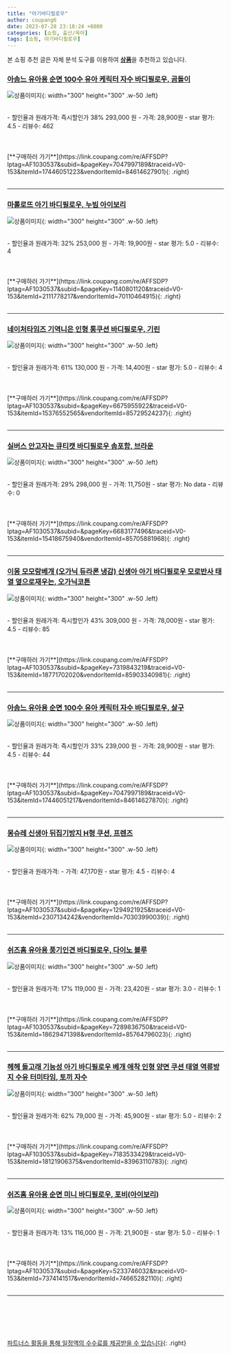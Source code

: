 ```yaml
---
title: "아기바디필로우"
author: coupang6
date: 2023-07-28 23:18:24 +0800
categories: [쇼핑, 출산/육아]
tags: [쇼핑, 아기바디필로우]
---
```


본 쇼핑 추천 글은 자체 분석 도구를 이용하여 [**상품**](https://link.coupang.com/a/bao1ui)을 추천하고 있습니다.

### [아솜느 유아용 순면 100수 유아 케릭터 자수 바디필로우, 곰돌이](https://link.coupang.com/re/AFFSDP?lptag=AF1030537&subid=&pageKey=7047997189&traceid=V0-153&itemId=17446051223&vendorItemId=84614627901)

![상품이미지](https://thumbnail8.coupangcdn.com/thumbnails/remote/230x230ex/image/rs_quotation_api/xrutkntr/f2a44276d40d47bb91413c4348c9a924.jpg){: width="300" height="300" .w-50 .left}


<br>
- 할인율과 원래가격: 즉시할인가 38%  293,000   원
- 가격: 28,900원
- star 평가: 4.5
- 리뷰수: 462
<br>
<br>
<br>
<br>
[**구매하러 가기**](https://link.coupang.com/re/AFFSDP?lptag=AF1030537&subid=&pageKey=7047997189&traceid=V0-153&itemId=17446051223&vendorItemId=84614627901){: .right}
<br>
<br>

---

### [마롤로뜨 아기 바디필로우, 누빔 아이보리](https://link.coupang.com/re/AFFSDP?lptag=AF1030537&subid=&pageKey=1140801120&traceid=V0-153&itemId=2111778217&vendorItemId=70110464915)

![상품이미지](https://thumbnail7.coupangcdn.com/thumbnails/remote/230x230ex/image/retail/images/2020/01/02/14/9/a397a52e-c64c-43ce-83cd-5c5129459cfe.jpg){: width="300" height="300" .w-50 .left}


<br>
- 할인율과 원래가격: 32%  253,000   원
- 가격: 19,900원
- star 평가: 5.0
- 리뷰수: 4
<br>
<br>
<br>
<br>
[**구매하러 가기**](https://link.coupang.com/re/AFFSDP?lptag=AF1030537&subid=&pageKey=1140801120&traceid=V0-153&itemId=2111778217&vendorItemId=70110464915){: .right}
<br>
<br>

---

### [네이처타임즈 기역니은 인형 롱쿠션 바디필로우, 기린](https://link.coupang.com/re/AFFSDP?lptag=AF1030537&subid=&pageKey=6675955922&traceid=V0-153&itemId=15376552565&vendorItemId=85729524237)

![상품이미지](https://thumbnail7.coupangcdn.com/thumbnails/remote/230x230ex/image/vendor_inventory/22fa/9f115b858b6e599984817805e4177294164bdb93192fd956f790fb0134d4.JPG){: width="300" height="300" .w-50 .left}


<br>
- 할인율과 원래가격: 61%  130,000   원
- 가격: 14,400원
- star 평가: 5.0
- 리뷰수: 4
<br>
<br>
<br>
<br>
[**구매하러 가기**](https://link.coupang.com/re/AFFSDP?lptag=AF1030537&subid=&pageKey=6675955922&traceid=V0-153&itemId=15376552565&vendorItemId=85729524237){: .right}
<br>
<br>

---

### [실버스 안고자는 큐티캣 바디필로우 솜포함, 브라운](https://link.coupang.com/re/AFFSDP?lptag=AF1030537&subid=&pageKey=6683177496&traceid=V0-153&itemId=15418675940&vendorItemId=85705881968)

![상품이미지](https://thumbnail6.coupangcdn.com/thumbnails/remote/230x230ex/image/retail/images/2023/04/18/12/0/921bee5d-1c08-495d-8d6b-aace138c9ccf.jpg){: width="300" height="300" .w-50 .left}


<br>
- 할인율과 원래가격: 29%  298,000   원
- 가격: 11,750원
- star 평가: No data
- 리뷰수: 0
<br>
<br>
<br>
<br>
[**구매하러 가기**](https://link.coupang.com/re/AFFSDP?lptag=AF1030537&subid=&pageKey=6683177496&traceid=V0-153&itemId=15418675940&vendorItemId=85705881968){: .right}
<br>
<br>

---

### [이몽 모모랑베개 (오가닉 듀라론 냉감) 신생아 아기 바디필로우 모로반사 태열 옆으로재우는, 오가닉코튼](https://link.coupang.com/re/AFFSDP?lptag=AF1030537&subid=&pageKey=7319843219&traceid=V0-153&itemId=18771702020&vendorItemId=85903340981)

![상품이미지](https://thumbnail8.coupangcdn.com/thumbnails/remote/230x230ex/image/vendor_inventory/17d2/ee9a9568f5088a1c3fb9b3f715c25ad7f5c55eb3f20dd67707a50e5d42f4.jpg){: width="300" height="300" .w-50 .left}


<br>
- 할인율과 원래가격: 즉시할인가 43%  309,000   원
- 가격: 78,000원
- star 평가: 4.5
- 리뷰수: 85
<br>
<br>
<br>
<br>
[**구매하러 가기**](https://link.coupang.com/re/AFFSDP?lptag=AF1030537&subid=&pageKey=7319843219&traceid=V0-153&itemId=18771702020&vendorItemId=85903340981){: .right}
<br>
<br>

---

### [아솜느 유아용 순면 100수 유아 케릭터 자수 바디필로우, 살구](https://link.coupang.com/re/AFFSDP?lptag=AF1030537&subid=&pageKey=7047997189&traceid=V0-153&itemId=17446051217&vendorItemId=84614627870)

![상품이미지](https://thumbnail8.coupangcdn.com/thumbnails/remote/230x230ex/image/rs_quotation_api/qv2fhpzr/21b19646b6f44cf686981f5052771050.jpg){: width="300" height="300" .w-50 .left}


<br>
- 할인율과 원래가격: 즉시할인가 33%  239,000   원
- 가격: 28,900원
- star 평가: 4.5
- 리뷰수: 44
<br>
<br>
<br>
<br>
[**구매하러 가기**](https://link.coupang.com/re/AFFSDP?lptag=AF1030537&subid=&pageKey=7047997189&traceid=V0-153&itemId=17446051217&vendorItemId=84614627870){: .right}
<br>
<br>

---

### [몽슈레 신생아 뒤집기방지 H형 쿠션, 프렌즈](https://link.coupang.com/re/AFFSDP?lptag=AF1030537&subid=&pageKey=1294921925&traceid=V0-153&itemId=2307134242&vendorItemId=70303990039)

![상품이미지](https://thumbnail8.coupangcdn.com/thumbnails/remote/230x230ex/image/retail/images/2020/02/17/15/7/62cadc39-d0c3-40fb-a47e-05eafae31637.jpg){: width="300" height="300" .w-50 .left}


<br>
- 할인율과 원래가격: 
- 가격: 47,170원
- star 평가: 4.5
- 리뷰수: 4
<br>
<br>
<br>
<br>
[**구매하러 가기**](https://link.coupang.com/re/AFFSDP?lptag=AF1030537&subid=&pageKey=1294921925&traceid=V0-153&itemId=2307134242&vendorItemId=70303990039){: .right}
<br>
<br>

---

### [쉬즈홈 유아용 풍기인견 바디필로우, 다이노 블루](https://link.coupang.com/re/AFFSDP?lptag=AF1030537&subid=&pageKey=7289836750&traceid=V0-153&itemId=18629471398&vendorItemId=85764796023)

![상품이미지](https://thumbnail6.coupangcdn.com/thumbnails/remote/230x230ex/image/rs_quotation_api/zubk1lzj/280190a8245f42db97ef11903e33d305.jpg){: width="300" height="300" .w-50 .left}


<br>
- 할인율과 원래가격: 17%  119,000   원
- 가격: 23,420원
- star 평가: 3.0
- 리뷰수: 1
<br>
<br>
<br>
<br>
[**구매하러 가기**](https://link.coupang.com/re/AFFSDP?lptag=AF1030537&subid=&pageKey=7289836750&traceid=V0-153&itemId=18629471398&vendorItemId=85764796023){: .right}
<br>
<br>

---

### [헤헤 돌고래 기능성 아기 바디필로우 베개 애착 인형 양면 쿠션 태열 역류방지 수유 터미타임, 토끼 자수](https://link.coupang.com/re/AFFSDP?lptag=AF1030537&subid=&pageKey=7183533429&traceid=V0-153&itemId=18121906375&vendorItemId=83963110783)

![상품이미지](https://thumbnail6.coupangcdn.com/thumbnails/remote/230x230ex/image/vendor_inventory/15a9/d22e3668818c6277854face16a9a62ba06a35bf49dfc3ac54ae3f8370cda.jpg){: width="300" height="300" .w-50 .left}


<br>
- 할인율과 원래가격: 62%  79,000   원
- 가격: 45,900원
- star 평가: 5.0
- 리뷰수: 2
<br>
<br>
<br>
<br>
[**구매하러 가기**](https://link.coupang.com/re/AFFSDP?lptag=AF1030537&subid=&pageKey=7183533429&traceid=V0-153&itemId=18121906375&vendorItemId=83963110783){: .right}
<br>
<br>

---

### [쉬즈홈 유아용 순면 미니 바디필로우, 포비(아이보리)](https://link.coupang.com/re/AFFSDP?lptag=AF1030537&subid=&pageKey=5233746032&traceid=V0-153&itemId=7374141517&vendorItemId=74665282110)

![상품이미지](https://thumbnail7.coupangcdn.com/thumbnails/remote/230x230ex/image/rs_quotation_api/sri7fsjh/f662cc8f4e18461e8cb837ce9753c56f.jpg){: width="300" height="300" .w-50 .left}


<br>
- 할인율과 원래가격: 13%  116,000   원
- 가격: 21,900원
- star 평가: 5.0
- 리뷰수: 1
<br>
<br>
<br>
<br>
[**구매하러 가기**](https://link.coupang.com/re/AFFSDP?lptag=AF1030537&subid=&pageKey=5233746032&traceid=V0-153&itemId=7374141517&vendorItemId=74665282110){: .right}
<br>
<br>

---
<br><br><br><br><br> [파트너스 활동을 통해 일정액의 수수료를 제공받을 수 있습니다](https://link.coupang.com/a/bao1ui){: .right}